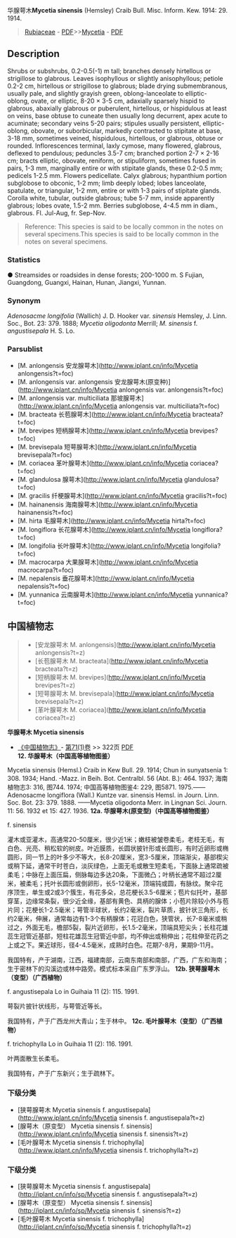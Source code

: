 华腺萼木**Mycetia sinensis** (Hemsley) Craib Bull. Misc. Inform. Kew. 1914: 29. 1914.

> [Rubiaceae](http://www.iplant.cn/info/Rubiaceae?t=foc) - [PDF](http://www.iplant.cn/foc/pdf/Rubiaceae.pdf)>>[Mycetia](http://www.iplant.cn/info/Mycetia?t=foc) - [PDF](http://www.iplant.cn/foc/pdf/Mycetia.pdf)
## Description

Shrubs or subshrubs, 0.2-0.5(-1) m tall; branches densely hirtellous or strigillose to glabrous. Leaves isophyllous or slightly anisophyllous; petiole 0.2-2 cm, hirtellous or strigillose to glabrous; blade drying submembranous, usually pale, and slightly grayish green, oblong-lanceolate to elliptic-oblong, ovate, or elliptic, 8-20 × 3-5 cm, adaxially sparsely hispid to glabrous, abaxially glabrous or puberulent, hirtellous, or hispidulous at least on veins, base obtuse to cuneate then usually long decurrent, apex acute to acuminate; secondary veins 5-20 pairs; stipules usually persistent, elliptic-oblong, obovate, or suborbicular, markedly contracted to stipitate at base, 3-18 mm, sometimes veined, hispidulous, hirtellous, or glabrous, obtuse or rounded. Inflorescences terminal, laxly cymose, many flowered, glabrous, deflexed to pendulous; peduncles 3.5-7 cm; branched portion 2-7 × 2-16 cm; bracts elliptic, obovate, reniform, or stipuliform, sometimes fused in pairs, 1-3 mm, marginally entire or with stipitate glands, these 0.2-0.5 mm; pedicels 1-2.5 mm. Flowers pedicellate. Calyx glabrous; hypanthium portion subglobose to obconic, 1-2 mm; limb deeply lobed; lobes lanceolate, spatulate, or triangular, 1-2 mm, entire or with 1-3 pairs of stipitate glands. Corolla white, tubular, outside glabrous; tube 5-7 mm, inside apparently glabrous; lobes ovate, 1.5-2 mm. Berries subglobose, 4-4.5 mm in diam., glabrous. Fl. Jul-Aug, fr. Sep-Nov.

> Reference: 
> This species is said to be locally common in the notes on several specimens.This species is said to be locally common in the notes on several specimens.

### Statistics
● Streamsides or roadsides in dense forests; 200-1000 m. S Fujian, Guangdong, Guangxi, Hainan, Hunan, Jiangxi, Yunnan.

### Synonym
*Adenosacme longifolia* (Wallich) J. D. Hooker var. *sinensis* Hemsley, J. Linn. Soc., Bot. 23: 379. 1888; *Mycetia oligodonta* Merrill; *M. sinensis* f. *angustisepala* H. S. Lo.

### Parsublist

* [M.  anlongensis  安龙腺萼木](http://www.iplant.cn/info/Mycetia anlongensis?t=foc)
* [M.  anlongensis var. anlongensis  安龙腺萼木(原变种)](http://www.iplant.cn/info/Mycetia anlongensis var. anlongensis?t=foc)
* [M.  anlongensis var. multiciliata  那坡腺萼木](http://www.iplant.cn/info/Mycetia anlongensis var. multiciliata?t=foc)
* [M.  bracteata  长苞腺萼木](http://www.iplant.cn/info/Mycetia bracteata?t=foc)
* [M.  brevipes  短柄腺萼木](http://www.iplant.cn/info/Mycetia brevipes?t=foc)
* [M.  brevisepala  短萼腺萼木](http://www.iplant.cn/info/Mycetia brevisepala?t=foc)
* [M.  coriacea  革叶腺萼木](http://www.iplant.cn/info/Mycetia coriacea?t=foc)
* [M.  glandulosa  腺萼木](http://www.iplant.cn/info/Mycetia glandulosa?t=foc)
* [M.  gracilis  纤梗腺萼木](http://www.iplant.cn/info/Mycetia gracilis?t=foc)
* [M.  hainanensis  海南腺萼木](http://www.iplant.cn/info/Mycetia hainanensis?t=foc)
* [M.  hirta  毛腺萼木](http://www.iplant.cn/info/Mycetia hirta?t=foc)
* [M.  longiflora  长花腺萼木](http://www.iplant.cn/info/Mycetia longiflora?t=foc)
* [M.  longifolia  长叶腺萼木](http://www.iplant.cn/info/Mycetia longifolia?t=foc)
* [M.  macrocarpa  大果腺萼木](http://www.iplant.cn/info/Mycetia macrocarpa?t=foc)
* [M.  nepalensis  垂花腺萼木](http://www.iplant.cn/info/Mycetia nepalensis?t=foc)
* [M.  yunnanica  云南腺萼木](http://www.iplant.cn/info/Mycetia yunnanica?t=foc)

## 中国植物志

> * [安龙腺萼木  M.  anlongensis](http://www.iplant.cn/info/Mycetia anlongensis?t=z)
> * [长苞腺萼木  M.  bracteata](http://www.iplant.cn/info/Mycetia bracteata?t=z)
> * [短柄腺萼木  M.  brevipes](http://www.iplant.cn/info/Mycetia brevipes?t=z)
> * [短萼腺萼木  M.  brevisepala](http://www.iplant.cn/info/Mycetia brevisepala?t=z)
> * [革叶腺萼木  M.  coriacea](http://www.iplant.cn/info/Mycetia coriacea?t=z)

**华腺萼木 Mycetia sinensis**

* [《中国植物志》](http://www.iplant.cn/frps)- [第71(1)卷](http://www.iplant.cn/frps/vol/71(1)) >> 322页 [PDF](http://www.iplant.cn/frps/pdf/71(1)/322a.PDF)
**12. 华腺萼木（中国高等植物图鉴）**

Mycetia sinensis (Hemsl.) Craib in Kew Bull. 29. 1914; Chun in sunyatsenia 1: 308. 1934; Hand. -Mazz. in Beih. Bot. Centralbl. 56 (Abt. B.): 464. 1937; 海南植物志3: 316, 图744. 1974; 中国高等植物图鉴4: 229, 图5871. 1975.——Adenosacme longiflora (Wall.) Kuntze var. sinensis Hemsl. in Journ. Linn. Soc. Bot. 23: 379. 1888. ——Mycetia oligodonta Merr. in Lingnan Sci. Journ. 11: 56. 1932 et 15: 427. 1936.
**12a. 华腺萼木(原变型)（中国高等植物图鉴）**

f. sinensis 

灌木或亚灌木，高通常20-50厘米，很少近1米；嫩枝被皱卷柔毛，老枝无毛，有白色、光亮、稍松软的树皮。叶近膜质，长圆状披针形或长圆形，有时近卵形或椭圆形，同一节上的叶多少不等大，长8-20厘米，宽3-5厘米，顶端渐尖，基部楔尖或稍下延，通常干时苍白，淡灰绿色，上面无毛或散生短柔毛，下面脉上通常疏被柔毛；中脉在上面压扁，侧脉每边多达20条，下面微凸；叶柄长通常不超过2厘米，被柔毛；托叶长圆形或倒卵形，长5-12毫米，顶端钝或圆，有脉纹。聚伞花序顶生，单生或2或3个簇生，有花多朵，总花梗长3.5-6厘米；苞片似托叶，基部穿茎，边缘常条裂，很少近全缘，基部有黄色、具柄的腺体；小苞片除较小外与苞片同；花梗长1-2.5毫米；萼管半球状，长约2毫米，裂片草质，披针状三角形，长约2毫米，伸展，通常每边有1-3个有柄腺体；花冠白色，狭管状，长7-8毫米或稍过之，外面无毛，檐部5裂，裂片近卵形，长1.5-2毫米，顶端具短尖头；长柱花雄蕊生冠管近基部，短柱花雄蕊生冠管近中部，均不伸出或稍伸出；花柱伸至花药之上或之下。果近球形，径4-4.5毫米，成熟时白色。花期7-8月，果期9-11月。

我国特有，产于湖南，江西，福建南部，云南东南部和南部，广西，广东和海南；生于密林下的沟溪边或林中路旁。模式标本采自广东罗浮山。
**12b. 狭萼腺萼木（变型）（广西植物）**

f. angustisepala Lo in Guihaia 11 (2): 115. 1991.

萼裂片披针状线形，与萼管近等长。

我国特有，产于广西龙州大青山；生于林中。
**12c. 毛叶腺萼木（变型）（广西植物）**

f. trichophylla Lo in Guihaia 11 (2): 116. 1991.

叶两面散生长柔毛。

我国特有，产于广东新兴；生于疏林下。

### 下级分类
* [狭萼腺萼木  Mycetia sinensis f. angustisepala](http://www.iplant.cn/info/Mycetia sinensis f. angustisepala?t=z)
* [腺萼木（原变型）  Mycetia sinensis f. sinensis](http://www.iplant.cn/info/Mycetia sinensis f. sinensis?t=z)
* [毛叶腺萼木  Mycetia sinensis f. trichophylla](http://www.iplant.cn/info/Mycetia sinensis f. trichophylla?t=z)

### 下级分类
* [狭萼腺萼木  Mycetia sinensis f. angustisepala](http://iplant.cn/info/sp/Mycetia sinensis f. angustisepala?t=z)
* [腺萼木（原变型）  Mycetia sinensis f. sinensis](http://iplant.cn/info/sp/Mycetia sinensis f. sinensis?t=z)
* [毛叶腺萼木  Mycetia sinensis f. trichophylla](http://iplant.cn/info/sp/Mycetia sinensis f. trichophylla?t=z)
